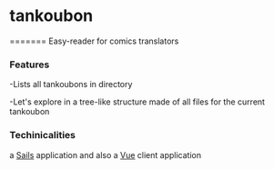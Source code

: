 # tankoubon
=======
Easy-reader for comics translators

### Features
-Lists all tankoubons in directory

-Let's explore in a tree-like structure made of all files for the current tankoubon

### Techinicalities
a [Sails](http://sailsjs.org) application
and also a [Vue](http://vuejs.org/) client application
